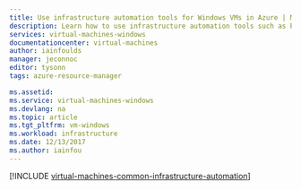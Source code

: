 ```yaml
---
title: Use infrastructure automation tools for Windows VMs in Azure | Microsoft Docs
description: Learn how to use infrastructure automation tools such as PowerShell DSC, Ansible, Chef, Puppet, and Azure Automation to create and manage Windows virtual machines in Azure
services: virtual-machines-windows
documentationcenter: virtual-machines
author: iainfoulds
manager: jeconnoc
editor: tysonn
tags: azure-resource-manager

ms.assetid: 
ms.service: virtual-machines-windows
ms.devlang: na
ms.topic: article
ms.tgt_pltfrm: vm-windows
ms.workload: infrastructure
ms.date: 12/13/2017
ms.author: iainfou
---
```


[!INCLUDE [virtual-machines-common-infrastructure-automation](../../../includes/virtual-machines-common-infrastructure-automation.md)]
